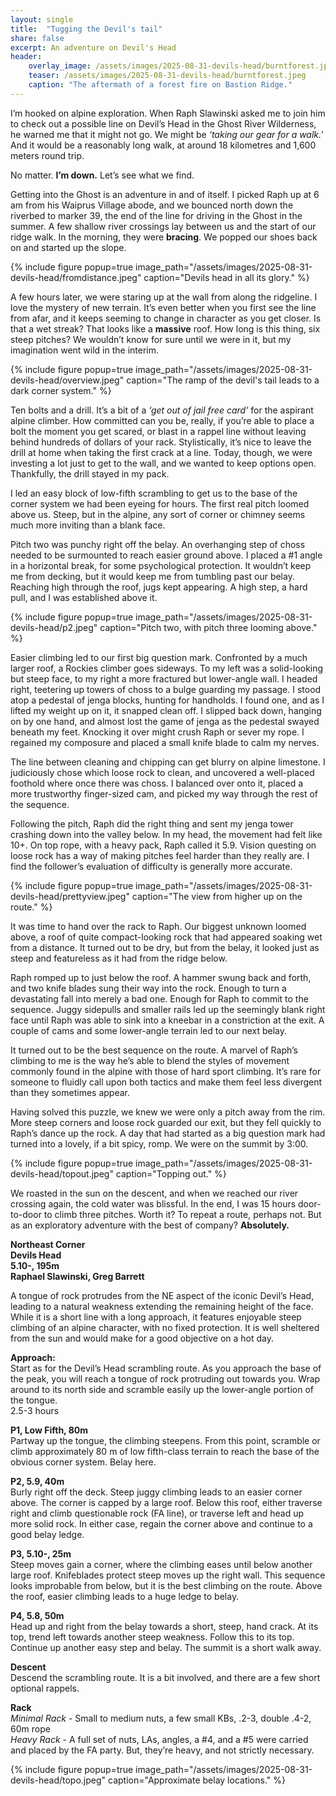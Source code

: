 ```yaml
---
layout: single
title:  "Tugging the Devil's tail"
share: false
excerpt: An adventure on Devil's Head
header:
    overlay_image: /assets/images/2025-08-31-devils-head/burntforest.jpeg
    teaser: /assets/images/2025-08-31-devils-head/burntforest.jpeg
    caption: "The aftermath of a forest fire on Bastion Ridge."
---
```

I’m hooked on alpine exploration. When Raph Slawinski asked me to join him to check out a possible line on Devil’s Head in the Ghost River Wilderness, he warned me that it might not go. We might be *‘taking our gear for a walk.’* And it would be a reasonably long walk, at around 18 kilometres and 1,600 meters round trip.

No matter. **I’m down.** Let’s see what we find.

Getting into the Ghost is an adventure in and of itself. I picked Raph up at 6 am from his Waiprus Village abode, and we bounced north down the riverbed to marker 39, the end of the line for driving in the Ghost in the summer. A few shallow river crossings lay between us and the start of our ridge walk. In the morning, they were **bracing**. We popped our shoes back on and started up the slope.

{% include figure popup=true  image_path="/assets/images/2025-08-31-devils-head/fromdistance.jpeg" caption="Devils head in all its glory." %}

A few hours later, we were staring up at the wall from along the ridgeline. I love the mystery of new terrain. It’s even better when you first see the line from afar, and it keeps seeming to change in character as you get closer. Is that a wet streak? That looks like a **massive** roof. How long is this thing, six steep pitches? We wouldn’t know for sure until we were in it, but my imagination went wild in the interim.

{% include figure popup=true  image_path="/assets/images/2025-08-31-devils-head/overview.jpeg" caption="The ramp of the devil's tail leads to a dark corner system." %}

Ten bolts and a drill. It’s a bit of a *‘get out of jail free card’* for the aspirant alpine climber. How committed can you be, really, if you’re able to place a bolt the moment you get scared, or blast in a rappel line without leaving behind hundreds of dollars of your rack. Stylistically, it’s nice to leave the drill at home when taking the first crack at a line. Today, though, we were investing a lot just to get to the wall, and we wanted to keep options open. Thankfully, the drill stayed in my pack.

I led an easy block of low-fifth scrambling to get us to the base of the corner system we had been eyeing for hours. The first real pitch loomed above us. Steep, but in the alpine, any sort of corner or chimney seems much more inviting than a blank face. 

Pitch two was punchy right off the belay. An overhanging step of choss needed to be surmounted to reach easier ground above. I placed a #1 angle in a horizontal break, for some psychological protection. It wouldn’t keep me from decking, but it would keep me from tumbling past our belay. Reaching high through the roof, jugs kept appearing. A high step, a hard pull, and I was established above it.

{% include figure popup=true  image_path="/assets/images/2025-08-31-devils-head/p2.jpeg" caption="Pitch two, with pitch three looming above." %}

Easier climbing led to our first big question mark. Confronted by a much larger roof, a Rockies climber goes sideways. To my left was a solid-looking but steep face, to my right a more fractured but lower-angle wall. I headed right, teetering up towers of choss to a bulge guarding my passage. I stood atop a pedestal of jenga blocks, hunting for handholds. I found one, and as I lifted my weight up on it, it snapped clean off. I slipped back down, hanging on by one hand, and almost lost the game of jenga as the pedestal swayed beneath my feet. Knocking it over might crush Raph or sever my rope. I regained my composure and placed a small knife blade to calm my nerves.

The line between cleaning and chipping can get blurry on alpine limestone. I judiciously chose which loose rock to clean, and uncovered a well-placed foothold where once there was choss. I balanced over onto it, placed a more trustworthy finger-sized cam, and picked my way through the rest of the sequence.

Following the pitch, Raph did the right thing and sent my jenga tower crashing down into the valley below. In my head, the movement had felt like 10+. On top rope, with a heavy pack, Raph called it 5.9. Vision questing on loose rock has a way of making pitches feel harder than they really are. I find the follower’s evaluation of difficulty is generally more accurate.

{% include figure popup=true  image_path="/assets/images/2025-08-31-devils-head/prettyview.jpeg" caption="The view from higher up on the route." %}

It was time to hand over the rack to Raph. Our biggest unknown loomed above, a roof of quite compact-looking rock that had appeared soaking wet from a distance. It turned out to be dry, but from the belay, it looked just as steep and featureless as it had from the ridge below.

Raph romped up to just below the roof. A hammer swung back and forth, and two knife blades sung their way into the rock. Enough to turn a devastating fall into merely a bad one. Enough for Raph to commit to the sequence. Juggy sidepulls and smaller rails led up the seemingly blank right face until Raph was able to sink into a kneebar in a constriction at the exit. A couple of cams and some lower-angle terrain led to our next belay.

It turned out to be the best sequence on the route. A marvel of Raph’s climbing to me is the way he’s able to blend the styles of movement commonly found in the alpine with those of hard sport climbing. It’s rare for someone to fluidly call upon both tactics and make them feel less divergent than they sometimes appear.

Having solved this puzzle, we knew we were only a pitch away from the rim. More steep corners and loose rock guarded our exit, but they fell quickly to Raph’s dance up the rock. A day that had started as a big question mark had turned into a lovely, if a bit spicy, romp. We were on the summit by 3:00.

{% include figure popup=true  image_path="/assets/images/2025-08-31-devils-head/topout.jpeg" caption="Topping out." %}

We roasted in the sun on the descent, and when we reached our river crossing again, the cold water was blissful. In the end, I was 15 hours door-to-door to climb three pitches. Worth it? To repeat a route, perhaps not. But as an exploratory adventure with the best of company? **Absolutely.**

**Northeast Corner**  
**Devils Head**  
**5.10-, 195m**  
**Raphael Slawinski, Greg Barrett**

A tongue of rock protrudes from the NE aspect of the iconic Devil’s Head, leading to a natural weakness extending the remaining height of the face. While it is a short line with a long approach, it features enjoyable steep climbing of an alpine character, with no fixed protection. It is well sheltered from the sun and would make for a good objective on a hot day.

**Approach:**  
Start as for the Devil’s Head scrambling route. As you approach the base of the peak, you will reach a tongue of rock protruding out towards you. Wrap around to its north side and scramble easily up the lower-angle portion of the tongue.  
2.5-3 hours

**P1, Low Fifth, 80m**  
Partway up the tongue, the climbing steepens. From this point, scramble or climb approximately 80 m of low fifth-class terrain to reach the base of the obvious corner system. Belay here.

**P2, 5.9, 40m**  
Burly right off the deck. Steep juggy climbing leads to an easier corner above. The corner is capped by a large roof. Below this roof, either traverse right and climb questionable rock (FA line), or traverse left and head up more solid rock. In either case, regain the corner above and continue to a good belay ledge.

**P3, 5.10-, 25m**  
Steep moves gain a corner, where the climbing eases until below another large roof. Knifeblades protect steep moves up the right wall. This sequence looks improbable from below, but it is the best climbing on the route. Above the roof, easier climbing leads to a huge ledge to belay. 

**P4, 5.8, 50m**  
Head up and right from the belay towards a short, steep, hand crack. At its top, trend left towards another steep weakness. Follow this to its top. Continue up another easy step and belay. The summit is a short walk away.

**Descent**  
Descend the scrambling route. It is a bit involved, and there are a few short optional rappels.

**Rack**  
*Minimal Rack* - Small to medium nuts, a few small KBs, .2-3, double .4-2, 60m rope  
*Heavy Rack* - A full set of nuts, LAs, angles, a #4, and a #5 were carried and placed by the FA party. But, they’re heavy, and not strictly necessary.

{% include figure popup=true image_path="/assets/images/2025-08-31-devils-head/topo.jpeg" caption="Approximate belay locations." %}